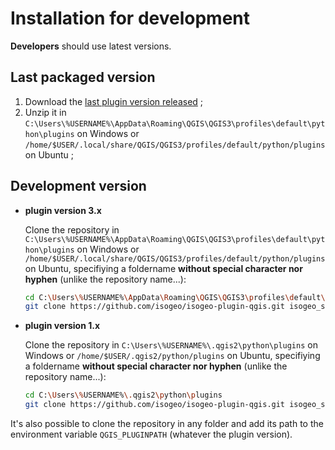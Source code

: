 # Installation for development

**Developers** should use latest versions.

## Last packaged version

1. Download the [last plugin version released](https://github.com/isogeo/isogeo-plugin-qgis/releases) ;
2. Unzip it in `C:\Users\%USERNAME%\AppData\Roaming\QGIS\QGIS3\profiles\default\python\plugins` on Windows or `/home/$USER/.local/share/QGIS/QGIS3/profiles/default/python/plugins` on Ubuntu ;

## Development version

* **plugin version 3.x**

    Clone the repository in  `C:\Users\%USERNAME%\AppData\Roaming\QGIS\QGIS3\profiles\default\python\plugins` on Windows or `/home/$USER/.local/share/QGIS/QGIS3/profiles/default/python/plugins` on Ubuntu, specifiying a foldername **without special character nor hyphen** (unlike the repository name...):

    ```bash
    cd C:\Users\%USERNAME%\AppData\Roaming\QGIS\QGIS3\profiles\default\python\plugins
    git clone https://github.com/isogeo/isogeo-plugin-qgis.git isogeo_search_engine_dev
    ```

* **plugin version 1.x**

    Clone the repository in  `C:\Users\%USERNAME%\.qgis2\python\plugins` on Windows or `/home/$USER/.qgis2/python/plugins` on Ubuntu, specifiying a foldername **without special character nor hyphen** (unlike the repository name...):

    ```bash
    cd C:\Users\%USERNAME%\.qgis2\python\plugins
    git clone https://github.com/isogeo/isogeo-plugin-qgis.git isogeo_search_engine_dev --branch qgis2
    ```

It's also possible to clone the repository in any folder and add its path to the environment variable `QGIS_PLUGINPATH` (whatever the plugin version).
